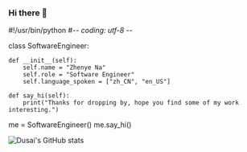 ### Hi there 👋

#!/usr/bin/python
#-*- coding: utf-8 -*-


class SoftwareEngineer:

    def __init__(self):
        self.name = "Zhenye Na"
        self.role = "Software Engineer"
        self.language_spoken = ["zh_CN", "en_US"]

    def say_hi(self):
        print("Thanks for dropping by, hope you find some of my work interesting.")


me = SoftwareEngineer()
me.say_hi()




![Dusai's GitHub stats](https://github-readme-stats.vercel.app/api?username=Cyrus-CKH)
